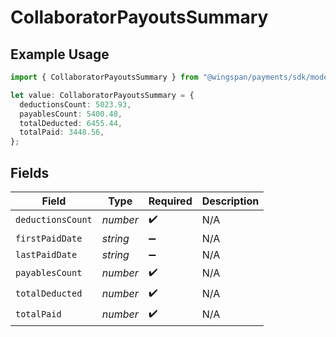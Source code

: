 # CollaboratorPayoutsSummary

## Example Usage

```typescript
import { CollaboratorPayoutsSummary } from "@wingspan/payments/sdk/models/shared";

let value: CollaboratorPayoutsSummary = {
  deductionsCount: 5023.93,
  payablesCount: 5400.48,
  totalDeducted: 6455.44,
  totalPaid: 3448.56,
};
```

## Fields

| Field              | Type               | Required           | Description        |
| ------------------ | ------------------ | ------------------ | ------------------ |
| `deductionsCount`  | *number*           | :heavy_check_mark: | N/A                |
| `firstPaidDate`    | *string*           | :heavy_minus_sign: | N/A                |
| `lastPaidDate`     | *string*           | :heavy_minus_sign: | N/A                |
| `payablesCount`    | *number*           | :heavy_check_mark: | N/A                |
| `totalDeducted`    | *number*           | :heavy_check_mark: | N/A                |
| `totalPaid`        | *number*           | :heavy_check_mark: | N/A                |